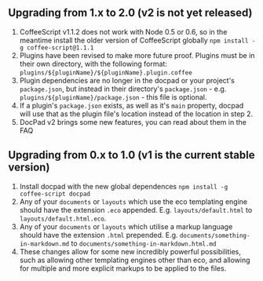 ## Upgrading from 1.x to 2.0 (v2 is not yet released)

1. CoffeeScript v1.1.2 does not work with Node 0.5 or 0.6, so in the meantime install the older version of CoffeeScript globally `npm install -g coffee-script@1.1.1`
2. Plugins have been revised to make more future proof. Plugins must be in their own directory, with the following format: `plugins/${pluginName}/${pluginName}.plugin.coffee`
3. Plugin dependencies are no longer in the docpad or your project's `package.json`, but instead in their directory's `package.json` - e.g. `plugins/${pluginName}/package.json` - this file is optional.
4. If a plugin's `package.json` exists, as well as it's `main` property, docpad will use that as the plugin file's location instead of the location in step 2.
5. DocPad v2 brings some new features, you can read about them in the FAQ

## Upgrading from 0.x to 1.0 (v1 is the current stable version)

1. Install docpad with the new global dependences `npm install -g coffee-script docpad`
2. Any of your `documents` or `layouts` which use the eco templating engine should have the extension `.eco` appended. E.g. `layouts/default.html` to `layouts/default.html.eco`.
3. Any of your `documents` or `layouts` which utilise a markup language should have the extension `.html` prepended. E.g. `documents/something-in-markdown.md` to `documents/something-in-markdown.html.md`
4. These changes allow for some new incredibly powerful possibilities, such as allowing other templating engines other than eco, and allowing for multiple and more explicit markups to be applied to the files.